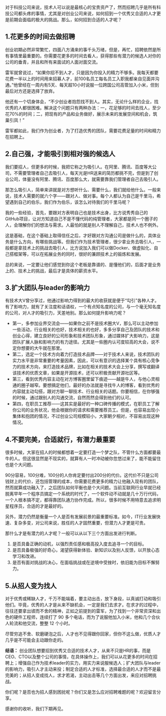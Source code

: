 对于科技公司来说，技术人可以说是最核心的宝贵资产了，然而招聘几乎是所有科技公司都头疼的事情，尤其是对创业公司来说，如何招到一个优秀又合适的人才更是前期会面临的极大的挑战。那么，如何招到合适的人才呢？

## 1.花更多的时间去做招聘

创业初期必然非常繁忙，四面八方涌来的事千头万绪，但是，再忙，招聘依然是所有事情里最重要的。你需要花更多的时间去看人，获得那些有潜力的候选人对你的公司的垂青，并且和所有来面试的人面对面交流。

雷军就曾说过，“如果你招不到人才，只是因为你投入的精力不够多。我每天都要花费一半以上的时间用来招募人才，前100名员工每名员工入职我都亲自见面并沟通。”他曾经在一周内有5天、每天超10小时说服一位跨国公司高管加入小米，但到最后对方还是选择了放弃。

他还有一个切身体会，“不少创业者抱怨找不到人。其实，无论什么样的企业，找优秀的人都很困难。解决这个问题只有两种办法：一，花足够的时间去找人，至少花70%的时间；二，把现有的产品和业务做好，展示未来的发展空间和机会，筑巢引凤！”

雷军都如此，我们作为创业者，为了打造优秀的团队，需要花费足量的时间和精力在招聘上。

## 2.自己强，才能吸引到相对强的候选人

我们要招人，但更多的时候，我把它称之为吸引人。在阿里、腾讯、百度等大公司，不需要管理者自己去吸引人，每天光是HR送来的简历都挑不完，但是到了创业公司，体量没有阿里、腾讯、百度那么大，就需要靠我们管理者自己去吸引人。

那怎么吸引人，简单来讲就是对方想听什么、需要什么，我们就给他什么。一般来说，技术人需要的就六个字——跟对人、做对事。每个人都认为自己是千里马，希望遇到自己的伯乐，我们作为伯乐，该怎么对待我们的千里马呢？

我的一些经验，首先，要跟对方表明自己也是技术出身，比方说秀秀自己的GitHub项目，让对方知道自己不是不懂代码的纯管理者，大家都是同一个圈子的人，会理解你们的想法与需求。人最怕的就是别人不理解自己，技术人也不例外。

这是基础，在这个基础上取得信任之后，才好跟对方沟通公司是做什么的，具体业务是什么方向，有哪些挑战等。但我们作为技术管理者，很少拿业务去吸引人，一般都是拿技术上的挑战去吸引人，比方说加入我们可以做Docker、做虚拟化、自己搭框架等，可以在拓展业务的同时，很好的兼顾技术上的锻炼和发展。

总的来说，一定要让他们感觉到你这个老板是靠谱的、是懂他们的，后面才是业务上的、技术上的挑战，最后才是具体的薪资水平。

## 3.扩大团队与leader的影响力

有技术大V曾分享过，他通过影响力得到的最大的收获就是便于“勾引”各种人才。有了影响力，就有了关注度和话语权，一个有点知名度的公司，与一个毫无知名度的公司，对人才的吸引力，天差地别。那么如何提升影响力呢？

- 第一，多参加业界交流会——如果你之前不是技术圈大V，那么可以主动参加一些活动，行业相关的也好，技术相关的也好，多多分享自己及团队的技术和创业心得，建立良好的公司形象和技术团队形象，通过媒体扩大影响力，这是团队扩展人脉和影响力的有力途径。尤其是一些圈内认可度较高的大会，说不定你想要的大牛就在那里。
- 第二，选定一个技术方向着力打造技术品牌——对于技术人来说，技术团队的实力水平是非常重要的考量因素，因此，可以有意识的选择某个具有核心竞争力的技术方向，来打造技术品牌，比如在相关的技术大会上分享，撰写或翻译该技术的优质文章，如果是开源技术，还可以积极贡献开源社区等。
- 第三，看到优秀内容主动在对方博客圈里留下痕迹——越是牛人，与他心灵相通的圈子越窄。要想搞定他们，最好的办法就是寻找牛人的博客，看到优秀的内容就主动勾搭，跟对方聊一聊技术、行业相关的话题。你要相信，在你够强的时候，通过跟别人的沟通交流，自然而然会得到他们的认可。
- 第四，在职员工推荐——这其实是最好的一种口碑传播的模式，在职员工了解你公司的业务状况，他会根据你的请求和需要推荐员工。但是，也容易出现小集体和抱团的情况，不过创业公司规模较小，大家朝夕相对，不容易出现这种情况。

## 4.不要完美，合适就行，有潜力最重要

很多时候，大家在招人的时候都想着一定要打造一个梦之队，不管什么方面都要最牛的人。但这很显然是不现实的，就算有人一时冲动被你忽悠过来了，能不能留住也是个大问题。

90分容易，100分难，100分的人你肯定要付出200分的代价。这代价不只是公司钱财上的代价，还包括管理的成本，你需要花费更多的精力让他融入现有的团队，然而就算成功融入了，之后团队如何平衡也是个大问题。当前互联网行业早就已经脱离早年一个程序员搞定一个系统的时代了，一个软件动不动就是几十万行代码，一个人根本搞不定，都得靠团队通力协作完成。所以，很多时候不用特意去追求明星程序员，合适的才是最好的。

另外，潜力仍然是衡量一个人是否有发展前景的最重要标准。如今，IT行业发展快速、复杂多变，对公司来说，胜任的人才固然重要，但潜力人才更是可贵。

那什么才是有潜力的人才呢？一般可以从以下三个方面出发进行判断。

1. 是否具备正确的动机，以强烈责任感和极高投入度去追寻一个的目标。
2. 是否具备极强的好奇心，渴望获得新体验、新知识以及别人反馈，以开放心态学习和改进。
3. 是否有面对挑战的决心，在面临挑战或在逆境中受挫时，依旧能为目标不懈努力。

## 5.从招人变为找人

对于优秀或稀缺人才，千万不能端着，要主动出击，放下身段，以真诚打动和吸引他们。毕竟，优秀的人才是从来不缺机会，一定是我们去求才。在求才的过程中，往往还要拿出锲而不舍的精神，正如之前提到的雷军，为了找到一个非常资深和出色的硬件工程师，连续打了 90 多个电话，而为了说服他加入小米，他和几个合伙人轮流和他交流，整整 12 个小时。

尽管穷追不舍、软磨硬泡之后，人才也不见得跟你回家，但你不这么做，优质人才几乎是不可能会主动跟你走的。

**结语：** 创业团队想要招到优秀又合适的技术人才，从来不只是HR的事，而是CEO、CTO以及整个公司的事情，在具体操作上，我们可以从花更多的时间在招聘上；增强自己作为技术leader的实力，用实力来说服候选人；扩大团队与leader的影响力，吸引人才主动来投；制定合适的人才标准，选择最合适的人才而不是最完美的；从招人变成找人，求才若渴，主动出击等几个方面出发，来应对招聘挑战。

你们呢？是否也为招人感到困扰呢？你们又是怎么应对招聘难题的呢？欢迎留言分享。

感谢你的收听，我们下期再见。
